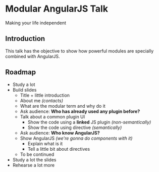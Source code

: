 # Modular AngularJS Talk
Making your life independent

## Introduction
This talk has the objective to show how powerful modules are specially combined with AngularJS.

## Roadmap
- Study a lot
- Build slides
  - Title + little introduction
  - About me *(contacts)*
  - What are the modular term and why do it
  - Ask audience: **Who has already used any plugin before?**
  - Talk about a common plugin UI
    - Show the code using a **linked** JS plugin *(non-semantically)*
    - Show the code using directive *(semantically)*
  - Ask audience: **Who know AngularJS?**
  - Show AngularJS *(we're gonna do components with it)*
    - Explain what is it
    - Tell a little bit about directives
  - To be continued
- Study a lot the slides
- Rehearse a lot more
